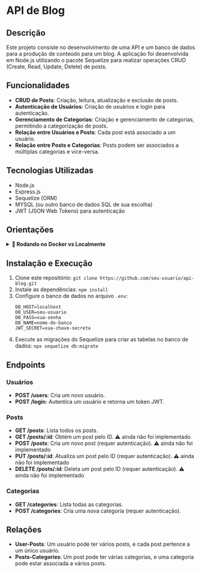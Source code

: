 # API de Blog

## Descrição
Este projeto consiste no desenvolvimento de uma API e um banco de dados para a produção de conteúdo para um blog. A aplicação foi desenvolvida em Node.js utilizando o pacote Sequelize para realizar operações CRUD (Create, Read, Update, Delete) de posts.

## Funcionalidades
- **CRUD de Posts**: Criação, leitura, atualização e exclusão de posts.
- **Autenticação de Usuários**: Criação de usuários e login para autenticação.
- **Gerenciamento de Categorias**: Criação e gerenciamento de categorias, permitindo a categorização de posts.
- **Relação entre Usuários e Posts**: Cada post está associado a um usuário.
- **Relação entre Posts e Categorias**: Posts podem ser associados a múltiplas categorias e vice-versa.

## Tecnologias Utilizadas
- Node.js
- Express.js
- Sequelize (ORM)
- MYSQL (ou outro banco de dados SQL de sua escolha)
- JWT (JSON Web Tokens) para autenticação

## Orientações

<details>
  <summary><strong>🐋 Rodando no Docker vs Localmente</strong></summary>
  
  ## 👉 Com Docker
 
  **:warning: Antes de começar, seu docker-compose precisa estar na versão 1.29 ou superior. [Veja aqui](https://www.digitalocean.com/community/tutorials/how-to-install-and-use-docker-compose-on-ubuntu-20-04-pt) ou [na documentação](https://docs.docker.com/compose/install/) como instalá-lo. No primeiro artigo, você pode substituir onde está com `1.26.0` por `1.29.2`.**


  > :information_source: Rode os serviços `node` e `db` com o comando `docker-compose up -d --build`.

  - Lembre-se de parar o `mysql` se estiver usando localmente na porta padrão (`3306`), ou adapte, caso queria fazer uso da aplicação em containers;

  - Esses serviços irão inicializar um container chamado `blogs_api` e outro chamado `blogs_api_db`;

  - A partir daqui você pode rodar o container `blogs_api` via CLI ou abri-lo no VS Code;

  > :information_source: Use o comando `docker exec -it blogs_api bash`.

  - Ele te dará acesso ao terminal interativo do container criado pelo compose, que está rodando em segundo plano.

  > :information_source: Instale as dependências [**Caso existam**] com `npm install`. (Instale dentro do container)
  
  - **:warning: Atenção:** Caso opte por utilizar o Docker, **TODOS** os comandos disponíveis no `package.json` (npm start, npm test, npm run dev, ...) devem ser executados **DENTRO** do container, ou seja, no terminal que aparece após a execução do comando `docker exec` citado acima. 

  - **:warning: Atenção:** O **git** dentro do container não vem configurado com suas credenciais. Ou faça os commits fora do container, ou configure as suas credenciais do git dentro do container.

  - **:warning: Atenção:** Não rode o comando npm audit fix! Ele atualiza várias dependências do projeto, e essa atualização gera conflitos com o avaliador.

  - ✨ **Dica:** A extensão `Remote - Containers` (que estará na seção de extensões recomendadas do VS Code) é indicada para que você possa desenvolver sua aplicação no container Docker direto no VS Code, como você faz com seus arquivos locais.

  <br />
  
  ## 👉 Sem Docker

  > :information_source: Instale as dependências [**Caso existam**] com `npm install`
  
  - Lembre-se de usar o prefixo `env $(cat .env)` ao rodar os comandos localmente para carregar as variáveis de ambiente do arquivo `.env`. Por exemplo:
  
    ```bash
    env $(cat .env) npm run dev
    ```
  
  - **:warning: Atenção:** Não rode o comando `npm audit fix`! Ele atualiza várias dependências do projeto, e essa atualização gera conflitos com o avaliador.
</details>

## Instalação e Execução
1. Clone este repositório: `git clone https://github.com/seu-usuario/api-blog.git`
2. Instale as dependências: `npm install`
3. Configure o banco de dados no arquivo `.env`:
    ```
    DB_HOST=localhost
    DB_USER=seu-usuario
    DB_PASS=sua-senha
    DB_NAME=nome-do-banco
    JWT_SECRET=sua-chave-secreta
    ```
4. Execute as migrações do Sequelize para criar as tabelas no banco de dados: `npx sequelize db:migrate`

## Endpoints
### Usuários
- **POST /users**: Cria um novo usuário.
- **POST /login**: Autentica um usuário e retorna um token JWT.

### Posts
- **GET /posts**: Lista todos os posts.
- **GET /posts/:id**: Obtém um post pelo ID. :warning: ainda não foi implementado
- **POST /posts**: Cria um novo post (requer autenticação). :warning: ainda não foi implementado
- **PUT /posts/:id**: Atualiza um post pelo ID (requer autenticação). :warning: ainda não foi implementado
- **DELETE /posts/:id**: Deleta um post pelo ID (requer autenticação). :warning: ainda não foi implementado

### Categorias
- **GET /categories**: Lista todas as categorias.
- **POST /categories**: Cria uma nova categoria (requer autenticação).

## Relações
- **User-Posts**: Um usuário pode ter vários posts, e cada post pertence a um único usuário.
- **Posts-Categories**: Um post pode ter várias categorias, e uma categoria pode estar associada a vários posts.
